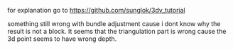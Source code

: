 for explanation go to https://github.com/sunglok/3dv_tutorial

something still wrong with bundle adjustment cause i dont know why the result is not a block. It seems that the triangulation part is wrong cause the 3d point seems to have wrong depth.